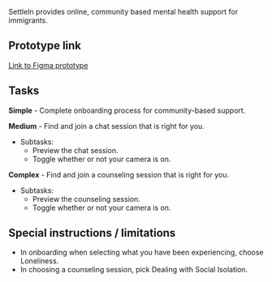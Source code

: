 SettleIn provides online, community based mental health support for immigrants.

## Prototype link 

[Link to Figma prototype](https://www.figma.com/proto/XvnP7g4rjAxVAT1U7igSQG/CS377E-Redesign-2?scaling=contain&node-id=86%3A3) 

## Tasks

**Simple** - Complete onboarding process for community-based support. 

**Medium** - Find and join a chat session that is right for you.
- Subtasks: 
  - Preview the chat session. 
  - Toggle whether or not your camera is on. 

**Complex** - Find and join a counseling session that is right for you.

- Subtasks: 
  - Preview the counseling session. 
  - Toggle whether or not your camera is on. 

## Special instructions / limitations

- In onboarding when selecting what you have been experiencing, choose Loneliness. 
- In choosing a counseling session, pick Dealing with Social Isolation. 
